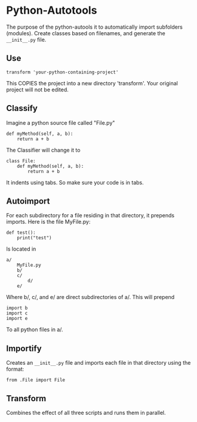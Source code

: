# Python-Autotools

The purpose of the python-autools it to automatically import subfolders (modules). Create classes based on filenames, and generate the `__init__.py` file.

## Use

	transform 'your-python-containing-project'

This COPIES the project into a new directory 'transform'.
Your original project will not be edited.

## Classify

Imagine a python source file called "File.py"

	def myMethod(self, a, b):
		return a + b

The Classifier will change it to

	class File:
		def myMethod(self, a, b):
			return a + b

It indents using tabs. So make sure your code is in tabs.

## Autoimport

For each subdirectory for a file residing in that directory, it prepends imports.
Here is the file MyFile.py:

	def test():
		print("test")

Is located in

	a/
		MyFile.py
		b/
		c/
			d/
		e/

Where b/, c/, and e/ are direct subdirectories of a/. This will prepend

	import b
	import c
	import e

To all python files in a/.

## Importify

Creates an `__init__.py` file and imports each file in that directory using the format:

	from .File import File

## Transform

Combines the effect of all three scripts and runs them in parallel.
